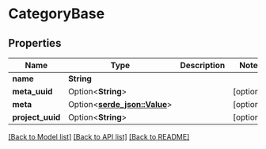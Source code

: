 # CategoryBase

## Properties

Name | Type | Description | Notes
------------ | ------------- | ------------- | -------------
**name** | **String** |  | 
**meta_uuid** | Option<**String**> |  | [optional]
**meta** | Option<[**serde_json::Value**](.md)> |  | [optional]
**project_uuid** | Option<**String**> |  | [optional]

[[Back to Model list]](../README.md#documentation-for-models) [[Back to API list]](../README.md#documentation-for-api-endpoints) [[Back to README]](../README.md)



